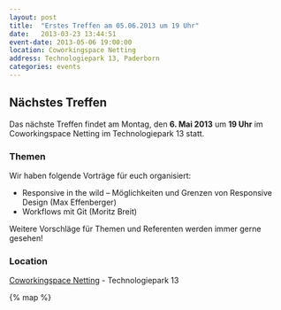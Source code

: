 ```yaml
---
layout: post
title:  "Erstes Treffen am 05.06.2013 um 19 Uhr"
date:   2013-03-23 13:44:51
event-date: 2013-05-06 19:00:00
location: Coworkingspace Netting
address: Technologiepark 13, Paderborn
categories: events
---
```


## Nächstes Treffen

Das nächste Treffen findet am Montag, den **6. Mai 2013** um **19 Uhr** im Coworkingspace Netting
im Technologiepark 13 statt.

### Themen

Wir haben folgende Vorträge für euch organisiert:

* Responsive in the wild – Möglichkeiten und Grenzen von Responsive Design (Max
  Effenberger)
* Workflows mit Git (Moritz Breit)

Weitere Vorschläge für Themen und Referenten werden immer gerne gesehen!

### Location

[Coworkingspace Netting](http://coworkingpaderborn.de/) - Technologiepark 13

{% map %}
